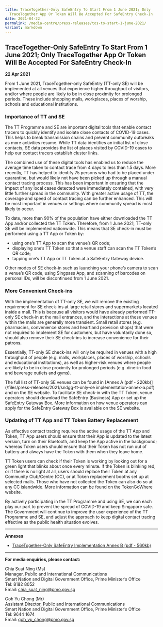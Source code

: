 ```yaml
---
title: TraceTogether-Only SafeEntry To Start From 1 June 2021; Only
  TraceTogether App Or Token Will Be Accepted For SafeEntry Check-In
date: 2021-04-22
permalink: /media-centre/press-releases/tos-to-start-1-june-2021/
variant: markdown
---
```

## TraceTogether-Only SafeEntry To Start From 1 June 2021; Only TraceTogether App Or Token Will Be Accepted For SafeEntry Check-In

**22 Apr 2021**

From 1 June 2021, TraceTogether-only SafeEntry (TT-only SE) will be implemented at all venues that experience higher throughput of visitors, and/or where people are likely to be in close proximity for prolonged periods. These include shopping malls, workplaces, places of worship, schools and educational institutions.

### Importance of TT and SE

The TT Programme and SE are important digital tools that enable contact tracers to quickly identify and isolate close contacts of COVID-19 cases. This helps to break transmission chains and prevent community outbreaks as more activities resume. While TT data identifies an initial list of close contacts, SE data provides the list of places visited by COVID-19 cases to help our contact tracers establish cluster links.

The combined use of these digital tools has enabled us to reduce the average time taken to contact trace from 4 days to less than 1.5 days. More recently, TT has helped to identify 75 persons who had to be placed under quarantine, but would likely not have been picked up through a manual contact tracing process. This has been important in ensuring that the impact of any local cases detected were immediately contained, with very little further spread in the community. With greater active usage of TT, the coverage and speed of contact tracing can be further enhanced. This will be most important in venues or settings where community spread is most likely to occur.

To date, more than 90% of the population have either downloaded the TT App and/or collected the TT Token. Therefore, from 1 June 2021, TT-only SE will be implemented nationwide. This means that SE check-in must be performed using a TT App or Token by:

*   using one’s TT App to scan the venue’s QR code;
*   displaying one’s TT Token so that a venue staff can scan the TT Token’s QR code;
*   tapping one’s TT App or TT Token at a SafeEntry Gateway device.

Other modes of SE check-in such as launching your phone’s camera to scan a venue’s QR code, using Singpass App, and scanning of barcodes on personal IDs, will be discontinued from 1 June 2021.

### More Convenient Check-ins

With the implementation of TT-only SE, we will remove the existing requirement for SE check-ins at large retail stores and supermarkets located inside a mall. This is because all visitors would have already performed TT-only SE check-in at the mall entrances, and the interactions at these venues within the malls are generally more transient. Small retail stores (e.g. pharmacies, convenience stores and heartland provision shops) that were not required to implement SE for customers, but have voluntarily done so, should also remove their SE check-ins to increase convenience for their patrons.

Essentially, TT-only SE check-ins will only be required in venues with a high throughput of people (e.g. malls, workplaces, places of worship, schools and educational institutions), as well as higher-risk venues where people are likely to be in close proximity for prolonged periods (e.g. dine-in food and beverage outlets and gyms).

The full list of TT-only SE venues can be found in  [Annex A (pdf - 220kb)](/files/press-releases/2021/sndgg-tt-only-se implementation-annex-a.pdf) and on the SE website. To facilitate SE check-in with the TT Token, venue operators should download the SafeEntry (Business) App or set up the SafeEntry Gateway Box. More information on how venue operators can apply for the SafeEntry Gateway Box is available on the SE website.

### Updating of TT App and TT Token Battery Replacement

As effective contact tracing requires the active usage of the TT App and Token, TT App users should ensure that their App is updated to the latest version, turn on their Bluetooth, and keep the App active in the background; whereas Token users should ensure that their Token has not run out of battery and always have the Token with them when they leave home.

TT Token users can check if their Token is working by looking out for a green light that blinks about once every minute. If the Token is blinking red, or if there is no light at all, users should replace their Token at any Community Club/Centre (CC), or at Token replacement booths set up at selected malls. Those who have not collected the Token can also do so at any CC islandwide. More information can be found on the TokenGoWhere website.

By actively participating in the TT Programme and using SE, we can each play our part to prevent the spread of COVID-19 and keep Singapore safe. The Government will continue to improve the user experience of the TT Programme and SE, and adjust the approach to keep digital contact tracing effective as the public health situation evolves.

---

**Annexes**

* [TraceTogether-Only SafeEntry Implementation Annex B (pdf - 560kb)](/files/press-releases/2021/sndgg-tt-only-se%20implementation-annex-b.pdf)

---

**For media enquiries, please contact:**

Chia Suat Ning (Ms)<br>
Manager, Public and International Communications<br>
Smart Nation and Digital Government Office, Prime Minister’s Office<br>
Tel: 8182 8052<br>
Email:  [chia_suat_ning@pmo.gov.sg](mailto:chia_suat_ning@pmo.gov.sg)

Goh Yu Chong (Mr)<br>
Assistant Director, Public and International Communications<br>
Smart Nation and Digital Government Office, Prime Minister’s Office<br>
Tel: 9644 1674<br>
Email:  [goh_yu_chong@pmo.gov.sg](mailto:goh_yu_chong@pmo.gov.sg)